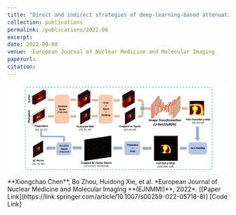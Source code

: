 ```yaml
---
title: "Direct and indirect strategies of deep-learning-based attenuation correction for general purpose and dedicated cardiac SPECT"
collection: publications
permalink: /publications/2022-08
excerpt: 
date: 2022-09-08
venue:  European Journal of Nuclear Medicine and Molecular Imaging
paperurl:  
citation: 
---
```

<p align="center">
  <img width="800" src="../figures/2022-EJNMMI-Chen.png">
</p>
**Xiongchao Chen**, Bo Zhou, Huidong Xie, et al. *European Journal of Nuclear Medicine and Molecular Imaging **(EJNMMI)**, 2022*.  
[[Paper Link](https://link.springer.com/article/10.1007/s00259-022-05718-8)] [Code Link]

